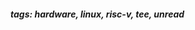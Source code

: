 <!-- Please prefix the notes with the date as in [22/12/2020] -->

##### tags: hardware, linux, risc-v, tee, unread